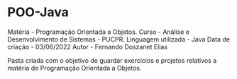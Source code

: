 # POO-Java
Matéria - Programação Orientada a Objetos. 
Curso - Análise e Desenvolvimento de Sistemas - PUCPR. 
Linguagem utilizada - Java
Data de criação - 03/06/2022
Autor - Fernando Doszanet Elias

Pasta criada com o objetivo de guardar exercícios e projetos relativos a matéria de Programação Orientada a Objetos.
